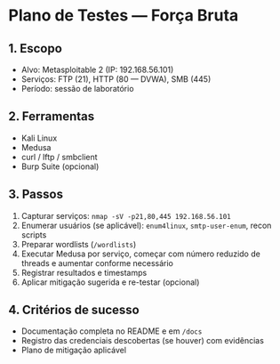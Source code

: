 
# Plano de Testes — Força Bruta

## 1. Escopo
- Alvo: Metasploitable 2 (IP: 192.168.56.101)
- Serviços: FTP (21), HTTP (80 — DVWA), SMB (445)
- Período: sessão de laboratório

## 2. Ferramentas
- Kali Linux
- Medusa
- curl / lftp / smbclient
- Burp Suite (opcional)

## 3. Passos
1. Capturar serviços: `nmap -sV -p21,80,445 192.168.56.101`
2. Enumerar usuários (se aplicável): `enum4linux`, `smtp-user-enum`, recon scripts
3. Preparar wordlists (`/wordlists`)
4. Executar Medusa por serviço, começar com número reduzido de threads e aumentar conforme necessário
5. Registrar resultados e timestamps
6. Aplicar mitigação sugerida e re-testar (opcional)

## 4. Critérios de sucesso
- Documentação completa no README e em `/docs`
- Registro das credenciais descobertas (se houver) com evidências
- Plano de mitigação aplicável

